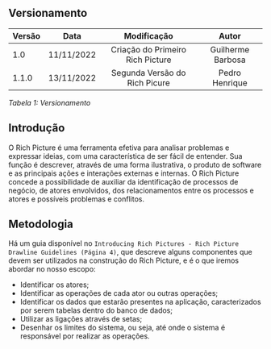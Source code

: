 ## Versionamento

| Versão | Data       |   Modificação   |             Autor              |
| ------ | ---------- | :-------------: | :----------------------------: |
| 1.0    | 11/11/2022 | Criação do Primeiro Rich Picture | Guilherme Barbosa |
| 1.1.0    | 13/11/2022 | Segunda Versão do Rich Picure | Pedro Henrique |

*Tabela 1: Versionamento*

## Introdução
O Rich Picture é uma ferramenta efetiva para analisar problemas e expressar ideias, com uma característica de ser fácil de entender. Sua função é descrever, através de uma forma ilustrativa, o produto de software e as principais ações e interações externas e internas. O Rich Picture concede a possibilidade de auxiliar da identificação de processos de negócio, de atores envolvidos, dos relacionamentos entre os processos e atores e possíveis problemas e conflitos.

## Metodologia
Há um guia disponível no `Introducing Rich Pictures - Rich Picture Drawline Guidelines (Página 4)`, que descreve alguns componentes que devem ser utilizados na construção do Rich Picture, e é o que iremos abordar no nosso escopo:

* Identificar os atores;
* Identificar as operações de cada ator ou outras operações;
* Identificar os dados que estarão presentes na aplicação, caracterizados por serem tabelas dentro do banco de dados;
* Utilizar as ligações através de setas;
* Desenhar os limites do sistema, ou seja, até onde o sistema é responsável por realizar as operações.